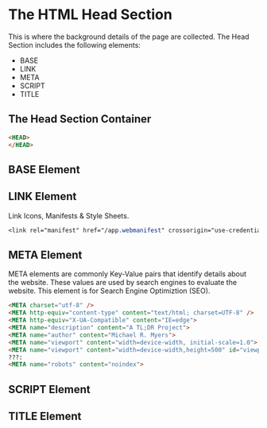 # The HTML Head Section

This is where the background details of the page are collected. The Head Section includes the following elements:

- BASE
- LINK
- META
- SCRIPT
- TITLE

## The Head Section Container
```html
<HEAD>
</HEAD>
```
## BASE Element

## LINK Element
Link Icons, Manifests & Style Sheets.
```css
<link rel="manifest" href="/app.webmanifest" crossorigin="use-credentials">
```

## META Element

META elements are commonly Key-Value pairs that identify details about the website. These values are used by search engines to evaluate the website. This element is for Search Engine Optimiztion (SEO).

```html
<META charset="utf-8" />
<META http-equiv="content-type" content="text/html; charset=UTF-8" />
<META http-equiv="X-UA-Compatible" content="IE=edge">
<META name="description" content="A TL;DR Project">
<META name="author" content="Michael R. Myers">
<META name="viewport" content="width=device-width, initial-scale=1.0">
<META name="viewport" content="width=device-width,height=500" id="viewportmeta">
???:
<META name="robots" content="noindex"> 
```

## SCRIPT Element

## TITLE Element

